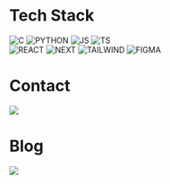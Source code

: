 # Tech Stack

![C](https://img.shields.io/badge/C-00599C?style=for-the-badge&logo=c&logoColor=white)
![PYTHON](https://img.shields.io/badge/Python-14354C?style=for-the-badge&logo=python&logoColor=white)
![JS](https://img.shields.io/badge/JavaScript-F7DF1E?style=for-the-badge&logo=JavaScript&logoColor=white)
![TS](https://img.shields.io/badge/TypeScript-007ACC?style=for-the-badge&logo=typescript&logoColor=white)  
![REACT](https://img.shields.io/badge/React-20232A?style=for-the-badge&logo=react&logoColor=61DAFB)
![NEXT](https://img.shields.io/badge/Next.js-000?logo=nextdotjs&logoColor=fff&style=for-the-badge)
![TAILWIND](https://img.shields.io/badge/Tailwind_CSS-38B2AC?style=for-the-badge&logo=tailwind-css&logoColor=white)
![FIGMA](https://img.shields.io/badge/Figma-F24E1E?style=for-the-badge&logo=figma&logoColor=white)

# Contact

<a href="mailto:savif4991@gmail.com"><img src="https://img.shields.io/badge/Gmail-D14836?style=for-the-badge&logo=gmail&logoColor=white
"/></a>

# Blog

<a href="https://dev-daejlee.tistory.com/">
<img src ="https://img.shields.io/badge/Tistory-gray.svg?&style=for-the-badge"/></a>
